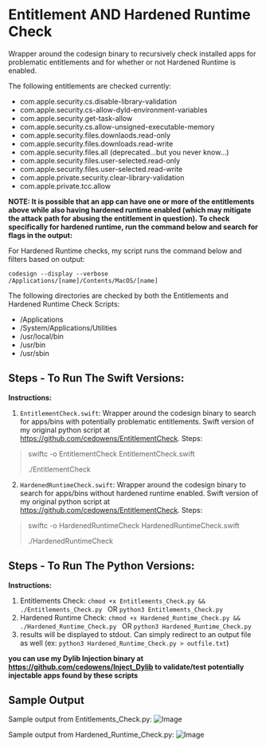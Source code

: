 # Entitlement AND Hardened Runtime Check
Wrapper around the codesign binary to recursively check installed apps for problematic entitlements and for whether or not Hardened Runtime is enabled. 

The following entitlements are checked currently:

- com.apple.security.cs.disable-library-validation
- com.apple.security.cs-allow-dyld-environment-variables
- com.apple.security.get-task-allow
- com.apple.security.cs.allow-unsigned-executable-memory
- com.apple.security.files.downlaods.read-only
- com.apple.security.files.downloads.read-write 
- com.apple.security.files.all (deprecated...but you never know...)
- com.apple.security.files.user-selected.read-only 
- com.apple.security.files.user-selected.read-write
- com.apple.private.security.clear-library-validation 
- com.apple.private.tcc.allow

**NOTE: It is possible that an app can have one or more of the entitlements above while also having hardened runtime enabled (which may mitigate the attack path for abusing the entitlement in question). To check specifically for hardened runtime, run the command below and search for flags in the output:**



For Hardened Runtime checks, my script runs the command below and filters based on output:

`codesign --display --verbose /Applications/[name]/Contents/MacOS/[name]`


The following directories are checked by both the Entitlements and Hardened Runtime Check Scripts:
- /Applications
- /System/Applications/Utilities
- /usr/local/bin 
- /usr/bin 
- /usr/sbin

## Steps - To Run The Swift Versions:

**Instructions:**
1. `EntitlementCheck.swift`: Wrapper around the codesign binary to search for apps/bins with potentially problematic entitlements. Swift version of my original python script at https://github.com/cedowens/EntitlementCheck. Steps:

> swiftc -o EntitlementCheck EntitlementCheck.swift
> 
> ./EntitlementCheck

2. `HardenedRuntimeCheck.swift`: Wrapper around the codesign binary to search for apps/bins without hardened runtime enabled. Swift version of my original python script at https://github.com/cedowens/EntitlementCheck. Steps:

> swiftc -o HardenedRuntimeCheck HardenedRuntimeCheck.swift
> 
> ./HardenedRuntimeCheck

## Steps - To Run The Python Versions:

**Instructions:**
1. Entitlements Check: `chmod +x Entitlements_Check.py && ./Entitlements_Check.py ` OR `python3 Entitlements_Check.py `
2. Hardened Runtime Check: `chmod +x Hardened_Runtime_Check.py && ./Hardened_Runtime_Check.py ` OR `python3 Hardened_Runtime_Check.py `
3. results will be displayed to stdout. Can simply redirect to an output file as well (ex: `python3 Hardened_Runtime_Check.py > outfile.txt`)

**you can use my Dylib Injection binary at https://github.com/cedowens/Inject_Dylib to validate/test potentially injectable apps found by these scripts**

## Sample Output
Sample output from Entitlements_Check.py:
![Image](pic2.png)

Sample output from Hardened_Runtime_Check.py:
![Image](pic3.png)
